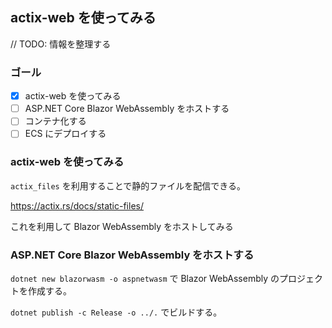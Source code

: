 ## actix-web を使ってみる

// TODO: 情報を整理する

### ゴール

- [x] actix-web を使ってみる
- [ ] ASP.NET Core Blazor WebAssembly をホストする
- [ ] コンテナ化する
- [ ] ECS にデプロイする

### actix-web を使ってみる

`actix_files` を利用することで静的ファイルを配信できる。

https://actix.rs/docs/static-files/

これを利用して Blazor WebAssembly をホストしてみる

### ASP.NET Core Blazor WebAssembly をホストする

`dotnet new blazorwasm -o aspnetwasm` で Blazor WebAssembly のプロジェクトを作成する。

`dotnet publish -c Release -o ../.` でビルドする。
